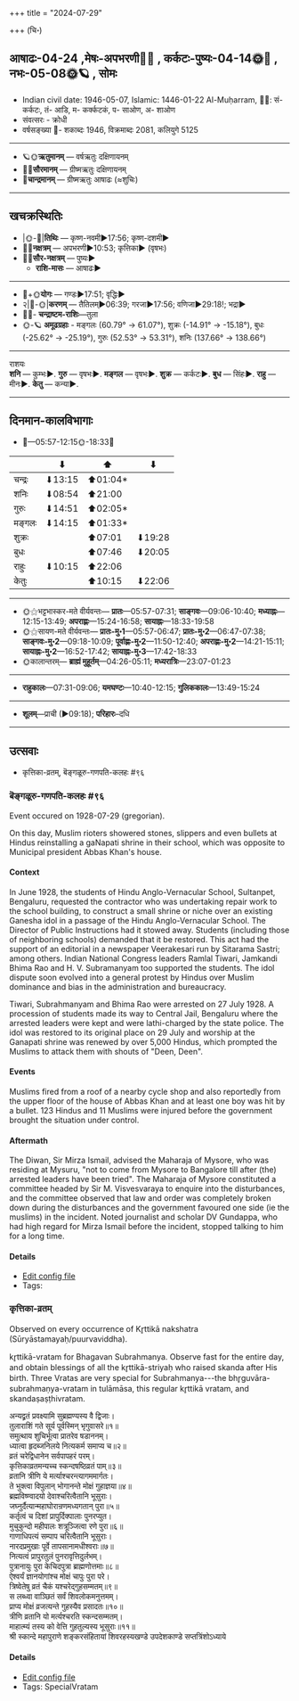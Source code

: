 +++
title = "2024-07-29"

+++
(चि॰)
## आषाढः-04-24  ,मेषः-अपभरणी🌛🌌  ,  कर्कटः-पुष्यः-04-14🌞🌌  ,  नभः-05-08🌞🪐  , सोमः
- Indian civil date: 1946-05-07, Islamic: 1446-01-22 Al-Muḥarram, 🌌🌞: सं- कर्कटः, तं- आडि, म- कर्क्कटकं, प- साओण, अ- शाओण
- संवत्सरः - क्रोधी
- वर्षसङ्ख्या 🌛- शकाब्दः 1946, विक्रमाब्दः 2081, कलियुगे 5125
___________________
- 🪐🌞**ऋतुमानम्** — वर्षऋतुः दक्षिणायनम्
- 🌌🌞**सौरमानम्** — ग्रीष्मऋतुः दक्षिणायनम्
- 🌛**चान्द्रमानम्** — ग्रीष्मऋतुः आषाढः (≈शुचिः)
___________________


## खचक्रस्थितिः
- |🌞-🌛|**तिथिः** — कृष्ण-नवमी►17:56; कृष्ण-दशमी►  
- 🌌🌛**नक्षत्रम्** — अपभरणी►10:53; कृत्तिका► (वृषभः)  
- 🌌🌞**सौर-नक्षत्रम्** — पुष्यः►  
  - **राशि-मासः** — आषाढः► 
___________________
- 🌛+🌞**योगः** — गण्डः►17:51; वृद्धिः►  
- २|🌛-🌞|**करणम्** — तैतिलम्►06:39; गरजा►17:56; वणिजा►29:18!; भद्रा►  
- 🌌🌛- **चन्द्राष्टम-राशिः**—तुला  
- 🌞-🪐 **अमूढग्रहाः** - मङ्गलः (60.79° → 61.07°), शुक्रः (-14.91° → -15.18°), बुधः (-25.62° → -25.19°), गुरुः (52.53° → 53.31°), शनिः (137.66° → 138.66°)
___________________
राशयः  
**शनि** — कुम्भः►. **गुरु** — वृषभः►. **मङ्गल** — वृषभः►. **शुक्र** — कर्कटः►. **बुध** — सिंहः►. **राहु** — मीनः►. **केतु** — कन्या►. 
___________________


## दिनमान-कालविभागाः
- 🌅—05:57-12:15🌞-18:33🌇  

|      |⬇     |⬆     |⬇     |
|------|-----|-----|------|
|चन्द्रः|⬇13:15 |⬆01:04*|     |
|शनिः   |⬇08:54 |⬆21:00 |     |
|गुरुः  |⬇14:51 |⬆02:05*|     |
|मङ्गलः |⬇14:15 |⬆01:33*|     |
|शुक्रः |     |⬆07:01 |⬇19:28 |
|बुधः   |     |⬆07:46 |⬇20:05 |
|राहुः  |⬇10:15 |⬆22:06 |     |
|केतुः  |     |⬆10:15 |⬇22:06 |
___________________
- 🌞⚝भट्टभास्कर-मते वीर्यवन्तः— **प्रातः**—05:57-07:31; **साङ्गवः**—09:06-10:40; **मध्याह्नः**—12:15-13:49; **अपराह्णः**—15:24-16:58; **सायाह्नः**—18:33-19:58  
- 🌞⚝सायण-मते वीर्यवन्तः— **प्रातः-मु॰1**—05:57-06:47; **प्रातः-मु॰2**—06:47-07:38; **साङ्गवः-मु॰2**—09:18-10:09; **पूर्वाह्णः-मु॰2**—11:50-12:40; **अपराह्णः-मु॰2**—14:21-15:11; **सायाह्नः-मु॰2**—16:52-17:42; **सायाह्नः-मु॰3**—17:42-18:33  
- 🌞कालान्तरम्— **ब्राह्मं मुहूर्तम्**—04:26-05:11; **मध्यरात्रिः**—23:07-01:23  
___________________
- **राहुकालः**—07:31-09:06; **यमघण्टः**—10:40-12:15; **गुलिककालः**—13:49-15:24  
___________________
- **शूलम्**—प्राची (►09:18); **परिहारः**–दधि  
___________________

## उत्सवाः
- कृत्तिका-व्रतम्, बॆङ्गळूरु-गणपति-कलहः #९६
### बॆङ्गळूरु-गणपति-कलहः #९६

Event occured on 1928-07-29 (gregorian). 

On this day, Muslim rioters showered stones, slippers and even bullets at Hindus reinstalling a gaNapati shrine in their school, which was opposite to Municipal president Abbas Khan's house.

#### Context 
In June 1928, the students of Hindu Anglo-Vernacular School, Sultanpet, Bengaluru, requested the contractor who was undertaking repair work to the school building, to construct a small shrine or niche over an existing Ganesha idol in a passage of the Hindu Anglo-Vernacular School. The Director of Public Instructions had it stowed away. Students (including those of neighboring schools) demanded that it be restored. This act had the support of an editorial in a newspaper Veerakesari run by Sitarama Sastri; among others. Indian National Congress leaders Ramlal Tiwari, Jamkandi Bhima Rao and H. V. Subramanyam too supported the students. The idol dispute soon evolved into a general protest by Hindus over Muslim dominance and bias in the administration and bureaucracy.

Tiwari, Subrahmanyam and Bhima Rao were arrested on 27 July 1928. A procession of students made its way to Central Jail, Bengaluru where the arrested leaders were kept and were lathi-charged by the state police. The idol was restored to its original place on 29 July  and worship at the Ganapati shrine was renewed by over 5,000 Hindus, which prompted the Muslims to attack them with shouts of "Deen, Deen".  

#### Events
Muslims fired from a roof of a nearby cycle shop and also reportedly from the upper floor of the house of Abbas Khan and at least one boy was hit by a bullet.  123 Hindus and 11 Muslims were injured before the government brought the situation under control.

#### Aftermath
The Diwan, Sir Mirza Ismail, advised the Maharaja of Mysore, who was residing at Mysuru, "not to come from Mysore to Bangalore till after (the) arrested leaders have been tried". The Maharaja of Mysore constituted a committee headed by Sir M. Visvesvaraya to enquire into the disturbances, and the committee observed that law and order was completely broken down during the disturbances and the government favoured one side (ie the muslims) in the incident. Noted journalist and scholar DV Gundappa, who had high regard for Mirza Ismail before the incident, stopped talking to him for a long time.

#### Details
- [Edit config file](https://github.com/jyotisham/adyatithi/blob/master/mahApuruSha/xatra-later/gregorian/day/07/29/bengaLUru-gaNapati-riots.toml)
- Tags: 


### कृत्तिका-व्रतम्

Observed on every occurrence of Kr̥ttikā nakshatra (Sūryāstamayaḥ/puurvaviddha). 

kr̥ttikā-vratam for Bhagavan Subrahmanya. Observe fast for the entire day, and obtain blessings of all the kr̥ttikā-striyaḥ who raised skanda after His birth. Three Vratas are very special for Subrahmanya---the bhr̥guvāra-subrahmaṇya-vratam in tulāmāsa, this regular kr̥ttikā vratam, and skandaṣaṣṭhivratam.

अन्यद्व्रतं प्रवक्ष्यामि सुब्रह्मण्यस्य वै द्विजाः।  
तुलाराशिं गते सूर्य पूर्वस्मिन् भृगुवासरे॥१॥  
समुत्थाय शुचिर्भूत्वा प्रातरेव षडाननम्।  
ध्यात्वा हृदब्जनिलये नित्यकर्म समाप्य च॥२॥  
व्रतं चरेद्विधानेन सर्वपापहरं परम्।  
कृत्तिकाव्रतमन्यच्च स्कन्दषष्ठिव्रतं पाम्॥३॥  
व्रतानि त्रीणि ये मर्त्याश्चरन्त्यागममार्गतः।  
ते भुक्त्वा विपुलान् भोगानन्ते मोक्षं गुहाज्ञया॥४॥  
ब्रह्मविष्ण्वादयो देवाश्चरित्वैतानि भूसुराः।  
जघ्नुर्दैत्यान्महाघोरान्रणमध्यगतान् पुरा॥५॥  
कर्तृत्वं च दिशां प्रापुर्दिक्पालाः पुनरप्युत।  
मुचुकुन्दो महीपालः शत्रूञ्जित्वा रणे पुरा॥६॥  
गाणाधिपत्यं सम्पाप चरित्वैतानि भूसुराः।  
नारदप्रमुखाः पूर्वे तापसानामधीश्वराः॥७॥  
नित्यत्वं प्रापुरतुलं पुनरावृत्तिदुर्लभम्।  
पुत्रानायुः पुरा केचिदपुत्रा ब्राह्मणोत्तमाः॥८॥  
ऐश्वर्यं ज्ञानयोगांश्च मोक्षं चापुः पुरा परे।  
त्रिष्वेतेषु व्रतं चैकं यश्चरेद्गुहसम्मतम्॥९॥  
स लब्ध्वा वाञ्छितं सर्वं शिवलोकमनुत्तमम्।  
प्राप्य मोक्षं व्रजत्यन्ते गुहस्यैव प्रसादतः॥१०॥  
त्रीणि व्रतानि यो मर्त्यश्चरति स्कन्दसम्मतम्।  
माहात्म्यं तस्य को वेत्ति गुहतुल्यस्य भूसुराः॥११॥   
श्री स्कान्दे महापुराणे शङ्करसंहितायां शिवरहस्यखण्डे उपदेशकाण्डे सप्तत्रिंशोऽध्याये



#### Details
- [Edit config file](https://github.com/jyotisham/adyatithi/blob/master/devatA/kaumAra/sidereal_solar_month/nakshatra/00/03/kRttikA-vratam.toml)
- Tags: SpecialVratam



